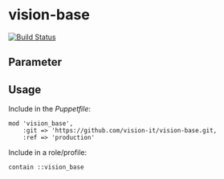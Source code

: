 # vision-base

[![Build Status](https://travis-ci.org/vision-it/vision-base.svg?branch=development)](https://travis-ci.org/vision-it/vision-base)

## Parameter

## Usage

Include in the *Puppetfile*:

```
mod 'vision_base',
    :git => 'https://github.com/vision-it/vision-base.git,
    :ref => 'production'
```

Include in a role/profile:

```puppet
contain ::vision_base
```


